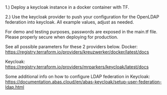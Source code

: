 1.) Deploy a keycloak instance in a docker container with TF.

2.) Use the keycloak provider to push your configuration for the OpenLDAP federation into keycloak. All example values, adjust as needed.

For demo and testing purposes, passwords are exposed in the main.tf file. Please properly secure when deploying for production.

See all possible parameters for these 2 providers below.
Docker:
https://registry.terraform.io/providers/kreuzwerker/docker/latest/docs

Keycloak:
https://registry.terraform.io/providers/mrparkers/keycloak/latest/docs


Some additional info on how to configure LDAP federation in Keycloak:
https://documentation.abas.cloud/en/abas-keycloak/setup-user-federation-ldap.html